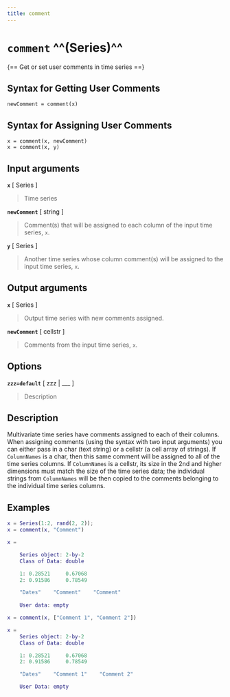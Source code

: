 ```yaml
---
title: comment
---
```


# `comment` ^^(Series)^^

{== Get or set user comments in time series ==}


## Syntax for Getting User Comments

    newComment = comment(x)

## Syntax for Assigning User Comments

    x = comment(x, newComment)
    x = comment(x, y)


## Input arguments 

__`x`__ [ Series ]
> 
> Time series
> 

__`newComment`__ [ string ]
> 
> Comment(s) that will be assigned
> to each column of the input time series, `x`.
> 

__`y`__ [ Series ]
> 
> Another time series whose column comment(s) will be
> assigned to the input time series, `x`.
> 


## Output arguments 

__`x`__ [ Series ]
> 
> Output time series with new comments
> assigned.
> 

__`newComment`__ [ cellstr ] 
> 
> Comments from the input time series, `x`. 
> 

## Options 

__`zzz=default`__ [ zzz | ___ ]
> 
> Description
> 


## Description 

Multivariate time series have comments assigned to
each of their columns. When assigning comments (using the syntax with two
input arguments) you can either pass in a char (text string) or a cellstr
(a cell array of strings). If `ColumnNames` is a char, then this same
comment will be assigned to all of the time series columns. If
`ColumnNames` is a cellstr, its size in the 2nd and higher dimensions
must match the size of the time series data; the individual strings from
`ColumnNames` will be then copied to the comments belonging to the
individual time series columns.

## Examples

```matlab
x = Series(1:2, rand(2, 2));
x = comment(x, "Comment")

x =

    Series object: 2-by-2
    Class of Data: double

    1: 0.28521     0.67068
    2: 0.91586     0.78549

    "Dates"    "Comment"    "Comment"
    
    User data: empty

x = comment(x, ["Comment 1", "Comment 2"])

x =
    Series object: 2-by-2
    Class of Data: double

    1: 0.28521     0.67068
    2: 0.91586     0.78549

    "Dates"    "Comment 1"    "Comment 2"

    User Data: empty
```

